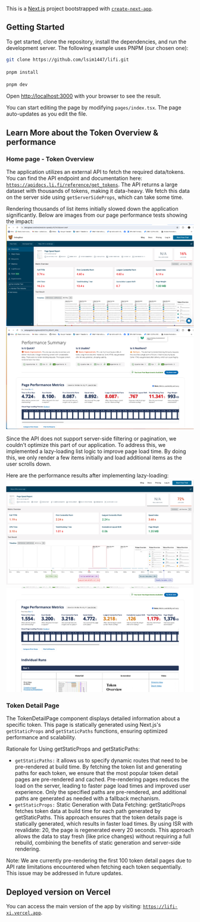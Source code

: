 This is a [Next.js](https://nextjs.org/) project bootstrapped with [`create-next-app`](https://github.com/vercel/next.js/tree/canary/packages/create-next-app).

## Getting Started

To get started, clone the repository, install the dependencies, and run the development server. The following example uses PNPM (our chosen one):

```bash
git clone https://github.com/lsim1447/lifi.git

pnpm install

pnpm dev

```

Open [http://localhost:3000](http://localhost:3000) with your browser to see the result.

You can start editing the page by modifying `pages/index.tsx`. The page auto-updates as you edit the file.

## Learn More about the Token Overview & performance

### Home page - Token Overview

The application utilizes an external API to fetch the required data/tokens. You can find the API endpoint and documentation here: [`https://apidocs.li.fi/reference/get_tokens`](https://apidocs.li.fi/reference/get_tokens). The API returns a large dataset with thousands of tokens, making it data-heavy. We fetch this data on the server side using `getServerSideProps`, which can take some time.

Rendering thousands of list items initially slowed down the application significantly. Below are images from our page performance tests showing the impact:
![Main page, without lazy-rendering](public/documentation/debug-bear-main-home-page-serverSideProps.png)
![Main page, without lazy-rendering](public/documentation/webpagetest-main-home-page-serverSideProps.png)

Since the API does not support server-side filtering or pagination, we couldn't optimize this part of our application. To address this, we implemented a lazy-loading list logic to improve page load time. By doing this, we only render a few items initially and load additional items as the user scrolls down.

Here are the performance results after implementing lazy-loading:
![Main page, with lazy-rendering](public/documentation/debug-bear-lazy-loading.png)
![Main page, with lazy-rendering](public/documentation/webpagetest-lazy-loading.png)

### Token Detail Page

The TokenDetailPage component displays detailed information about a specific token. This page is statically generated using Next.js's `getStaticProps` and `getStaticPaths` functions, ensuring optimized performance and scalability.

Rationale for Using getStaticProps and getStaticPaths:
- `getStaticPaths:` it allows us to specify dynamic routes that need to be pre-rendered at build time. By fetching the token list and generating paths for each token, we ensure that the most popular token detail pages are pre-rendered and cached. Pre-rendering pages reduces the load on the server, leading to faster page load times and improved user experience. Only the specified paths are pre-rendered, and additional paths are generated as needed with a fallback mechanism.
- `getStaticProps:` Static Generation with Data Fetching: getStaticProps fetches token data at build time for each path generated by getStaticPaths. This approach ensures that the token details page is statically generated, which results in faster load times. By using ISR with revalidate: 20, the page is regenerated every 20 seconds. This approach allows the data to stay fresh (like price changes) without requiring a full rebuild, combining the benefits of static generation and server-side rendering.

Note: We are currently pre-rendering the first 100 token detail pages due to API rate limitations encountered when fetching each token sequentially. This issue may be addressed in future updates.

## Deployed version on Vercel
You can access the main version of the app by visiting: [`https://lifi-xi.vercel.app`](https://lifi-xi.vercel.app).
